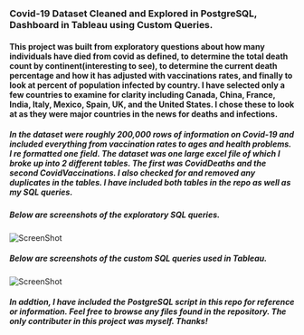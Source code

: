 ### Covid-19 Dataset Cleaned and Explored in PostgreSQL, Dashboard in Tableau using Custom Queries.
#### This project was built from exploratory questions about how many individuals have died from covid as defined, to determine the total death count by continent(interesting to see), to determine the current death percentage and how it has adjusted with vaccinations rates, and finally to look at percent of population infected by country.  I have selected only a few countries to examine for clarity including Canada, China, France, India, Italy, Mexico, Spain, UK, and the United States.  I chose these to look at as they were major countries in the news for deaths and infections.


##### In the dataset were roughly 200,000 rows of information on Covid-19 and included everything from vaccination rates to ages and health problems.  I re formatted one field.  The dataset was one large excel file of which I broke up into 2 different tables.  The first was CovidDeaths and the second CovidVaccinations. I also checked for and removed any duplicates in the tables.  I have included both tables in the repo as well as my SQL queries.  


##### Below are screenshots of the exploratory SQL queries. 


![ScreenShot]()

##### Below are screenshots of the custom SQL queries used in Tableau. 

![ScreenShot]()

##### In addtion, I have included the PostgreSQL script in this repo for reference or information. Feel free to browse any files found in the repository.  The only contributer in this project was myself.  Thanks!
